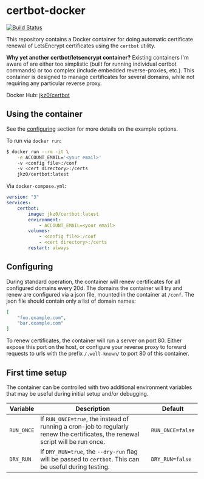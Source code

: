 # certbot-docker

[![Build Status](https://travis-ci.org/joshkunz/certbot-docker.svg?branch=master)](https://travis-ci.org/joshkunz/certbot-docker)

This repository contains a Docker container for doing automatic certificate
renewal of LetsEncrypt certificates using the `certbot` utility.

**Why yet another certbot/letsencrypt container?** Existing containers I'm
aware of are either too simplistic (built for running individual certbot
commands) or too complex (include embedded reverse-proxies, etc.). This
container is designed to manage certificates for several domains, while
not requiring any particular reverse proxy.

Docker Hub: [jkz0/certbot](https://hub.docker.com/r/jkz0/certbot)

## Using the container

See the [configuring](#Configuring) section for more details on the example options.

To run via `docker run`:

```bash
$ docker run --rm -it \
    -e ACCOUNT_EMAIL='<your email>'
    -v <config file>:/conf
    -v <cert directory>:/certs
    jkz0/certbot:latest
```

Via `docker-compose.yml`:

```yaml
version: "3"
services:
    certbot:
        image: jkz0/certbot:latest
        environment:
            - ACCOUNT_EMAIL=<your email>
        volumes:
            - <config file>:/conf
            - <cert directory>:/certs
        restart: always
```

## Configuring 

During standard operation, the container will renew certificates for all
configured domains every 20d. The domains the container will try and renew
are configured via a json file, mounted in the container at `/conf`. The json
file should contain only a list of domain names:

```json
[
    "foo.example.com",
    "bar.example.com"
]
```

To renew certificates, the container will run a server on port 80. Either
expose this port on the host, or configure your reverse proxy to forward
requests to urls with the prefix `/.well-known/` to port 80 of this
container.

## First time setup

The container can be controlled with two additional environment variables that
may be useful during initial setup and/or debugging.

Variable | Description | Default
-------- | ----------- | -------
`RUN_ONCE` | If `RUN_ONCE=true`, the instead of running a cron-job to regularly renew the certificates, the renewal script will be run once. | `RUN_ONCE=false`
`DRY_RUN` | If `DRY_RUN=true`, the `--dry-run` flag will be passed to `certbot`. This can be useful during testing. | `DRY_RUN=false`
